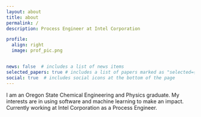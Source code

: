 ```yaml
---
layout: about
title: about
permalink: /
description: Process Engineer at Intel Corporation 

profile:
  align: right
  image: prof_pic.png


news: false  # includes a list of news items
selected_papers: true # includes a list of papers marked as "selected={true}"
social: true  # includes social icons at the bottom of the page
---
```


I am an Oregon State Chemical Engineering and Physics graduate. My interests are in using software and machine learning to make an impact. Currently working at Intel Corporation as a Process Engineer.
